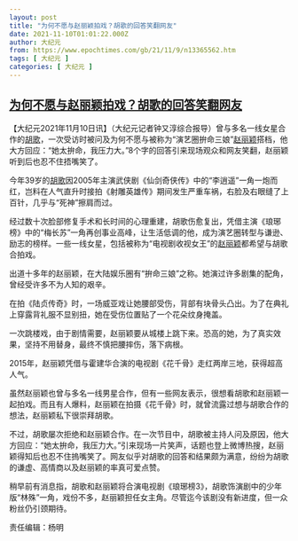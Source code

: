```yaml
---
layout: post
title: "为何不愿与赵丽颖拍戏？胡歌的回答笑翻网友"
date: 2021-11-10T01:01:22.000Z
author: 大纪元
from: https://www.epochtimes.com/gb/21/11/9/n13365562.htm
tags: [ 大纪元 ]
categories: [ 大纪元 ]
---
```

<!--1636506082000-->
[为何不愿与赵丽颖拍戏？胡歌的回答笑翻网友](https://www.epochtimes.com/gb/21/11/9/n13365562.htm)
------

<div>
<p>【大纪元2021年11月10日讯】（大纪元记者钟又淳综合报导）曾与多名一线女星合作的<a href="https://www.epochtimes.com/gb/tag/%E8%83%A1%E6%AD%8C.html">胡歌</a>，一次受访时被问及为何不愿与被称为“演艺圈拚命三娘”<a href="https://www.epochtimes.com/gb/tag/%E8%B5%B5%E4%B8%BD%E9%A2%96.html">赵丽颖</a>搭档，他大方回应：“她太拚命，我压力大。”8个字的回答引来现场观众和网友笑翻，赵丽颖听到后也忍不住捂嘴笑了。</p><p>今年39岁的<a href="https://www.epochtimes.com/gb/tag/%E8%83%A1%E6%AD%8C.html">胡歌</a>因2005年主演武侠剧《仙剑奇侠传》中的“李逍遥”一角一炮而红，岂料在人气直升时接拍《射雕英雄传》期间发生严重车祸，右脸及右眼缝了上百针，几乎与“死神”擦肩而过。</p><p>经过数十次脸部修复手术和长时间的心理重建，胡歌伤愈复出，凭借主演《琅琊榜》中的“梅长苏”一角再创事业高峰，让生活低调的他，成为演艺圈转型与谦逊、励志的榜样。一些一线女星，包括被称为“电视剧收视女王”的<a href="https://www.epochtimes.com/gb/tag/%E8%B5%B5%E4%B8%BD%E9%A2%96.html">赵丽颖</a>都希望与胡歌合拍戏。</p><p>出道十多年的赵丽颖，在大陆娱乐圈有“拚命三娘”之称。她演过许多剧集的配角，曾经受许多不为人知的艰辛。</p><p>在拍《陆贞传奇》时，一场威亚戏让她腰部受伤，背部有块骨头凸出。为了在典礼上穿露背礼服不显别扭，她在受伤位置贴了一个花朵纹身掩盖。</p><p>一次跳楼戏，由于剧情需要，赵丽颖要从城楼上跳下来。恐高的她，为了真实效果，坚持不用替身，最终不慎把腰摔伤，落下病根。</p><p>2015年，赵丽颖凭借与霍建华合演的电视剧《花千骨》走红两岸三地，获得超高人气。</p><p>虽然赵丽颖也曾与多名一线男星合作，但有一些网友表示，很想看胡歌和赵丽颖一起拍戏。而且有人爆料，赵丽颖在拍摄《花千骨》时，就曾流露过想与胡歌合作的想法，赵丽颖私下很崇拜胡歌。</p><p>不过，胡歌屡次拒绝和赵丽颖合作。在一次节目中，胡歌被主持人问及原因，他大方回应：“她太拚命，我压力大。”引来现场一片笑声，话题也登上微博热搜，赵丽颖得知后也忍不住摀嘴笑了。网友似乎对胡歌的回答和结果颇为满意，纷纷为胡歌的谦虚、高情商以及赵丽颖的率真可爱点赞。</p><p>稍早前有消息指，胡歌和赵丽颖将合演电视剧《琅琊榜3》，胡歌饰演剧中的少年版“林殊”一角，戏份不多，赵丽颖担任女主角。尽管迄今该剧没有新进度，但一众粉丝仍引颈期待。</p><p>责任编辑：杨明</p>
</div>
